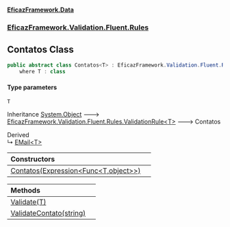 #### [EficazFramework.Data](EficazFrameworkData.md 'EficazFramework Data')
### [EficazFramework.Validation.Fluent.Rules](EficazFrameworkData.md#EficazFramework.Validation.Fluent.Rules 'EficazFramework.Validation.Fluent.Rules')

## Contatos<T> Class

```csharp
public abstract class Contatos<T> : EficazFramework.Validation.Fluent.Rules.ValidationRule<T>
    where T : class
```
#### Type parameters

<a name='EficazFramework.Validation.Fluent.Rules.Contatos_T_.T'></a>

`T`

Inheritance [System.Object](https://docs.microsoft.com/en-us/dotnet/api/System.Object 'System.Object') &#129106; [EficazFramework.Validation.Fluent.Rules.ValidationRule&lt;](EficazFramework.Validation.Fluent.Rules/ValidationRule_T_.md 'EficazFramework.Validation.Fluent.Rules.ValidationRule<T>')[T](EficazFramework.Validation.Fluent.Rules/Contatos_T_.md#EficazFramework.Validation.Fluent.Rules.Contatos_T_.T 'EficazFramework.Validation.Fluent.Rules.Contatos<T>.T')[&gt;](EficazFramework.Validation.Fluent.Rules/ValidationRule_T_.md 'EficazFramework.Validation.Fluent.Rules.ValidationRule<T>') &#129106; Contatos<T>

Derived  
&#8627; [EMail&lt;T&gt;](EficazFramework.Validation.Fluent.Rules/EMail_T_.md 'EficazFramework.Validation.Fluent.Rules.EMail<T>')

| Constructors | |
| :--- | :--- |
| [Contatos(Expression&lt;Func&lt;T,object&gt;&gt;)](EficazFramework.Validation.Fluent.Rules/Contatos_T_/Contatos(Expression_Func_T,object__).md 'EficazFramework.Validation.Fluent.Rules.Contatos<T>.Contatos(System.Linq.Expressions.Expression<System.Func<T,object>>)') | |

| Methods | |
| :--- | :--- |
| [Validate(T)](EficazFramework.Validation.Fluent.Rules/Contatos_T_/Validate(T).md 'EficazFramework.Validation.Fluent.Rules.Contatos<T>.Validate(T)') | |
| [ValidateContato(string)](EficazFramework.Validation.Fluent.Rules/Contatos_T_/ValidateContato(string).md 'EficazFramework.Validation.Fluent.Rules.Contatos<T>.ValidateContato(string)') | |
